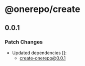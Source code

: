 # @onerepo/create

## 0.0.1

### Patch Changes

- Updated dependencies []:
  - create-onerepo@0.0.1
